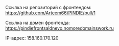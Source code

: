 Ссылка на репозиторий с фронтендом: https://github.com/Arteem66/PINDIE/pull/1

Ссылка на домен фронтенда: https://pindiefrontsaldnevo.nomoredomainswork.ru

IP-адрес: 158.160.170.120
